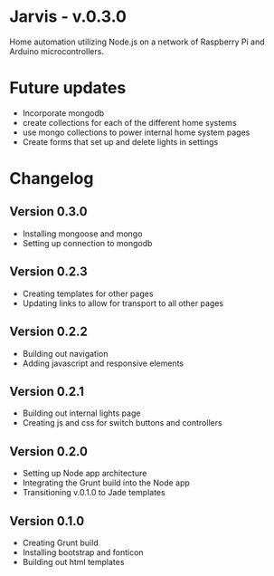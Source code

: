 # Jarvis - v.0.3.0

Home automation utilizing Node.js on a network of Raspberry Pi and Arduino microcontrollers.

# Future updates
- Incorporate mongodb
- create collections for each of the different home systems
- use mongo collections to power internal home system pages
- Create forms that set up and delete lights in settings

# Changelog

## Version 0.3.0
- Installing mongoose and mongo
- Setting up connection to mongodb

## Version 0.2.3
- Creating templates for other pages
- Updating links to allow for transport to all other pages

## Version 0.2.2
- Building out navigation
- Adding javascript and responsive elements

## Version 0.2.1
- Building out internal lights page
- Creating js and css for switch buttons and controllers

## Version 0.2.0
- Setting up Node app architecture
- Integrating the Grunt build into the Node app
- Transitioning v.0.1.0 to Jade templates

## Version 0.1.0
- Creating Grunt build
- Installing bootstrap and fonticon
- Building out html templates